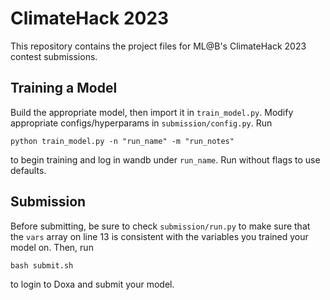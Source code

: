 # ClimateHack 2023
This repository contains the project files for ML@B's ClimateHack 2023 contest submissions.

##  Training a Model
Build the appropriate model, then import it in `train_model.py`. Modify appropriate configs/hyperparams in `submission/config.py`. Run
```
python train_model.py -n "run_name" -m "run_notes"
```
to begin training and log in wandb under `run_name`. Run without flags to use defaults. 

## Submission
Before submitting, be sure to check `submission/run.py` to make sure that the `vars` array on line 13 is consistent with the variables you trained your model on. Then, run
```
bash submit.sh
```
to login to Doxa and submit your model.
